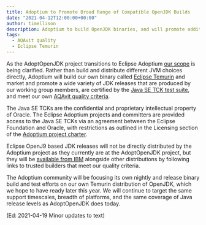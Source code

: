 ```yaml
---
title: Adoptium to Promote Broad Range of Compatible OpenJDK Builds
date: "2021-04-12T12:00:00+00:00"
author: timellison
description: Adoptium to build OpenJDK binaries, and will promote additional high quality builds.
tags:
  - AQAvit quality
  - Eclipse Temurin
---
```


As the AdoptOpenJDK project transitions to Eclipse Adoptium
[our scope](https://projects.eclipse.org/projects/adoptium/charter) is being clarified. Rather than
build and distribute different JVM choices directly, Adoptium will build our own binary called
[Eclipse Temurin](https://projects.eclipse.org/projects/adoptium.temurin) and market and promote a wide
variety of JDK releases that are produced by our working group members, are certified by the
[Java SE TCK test suite](https://openjdk.java.net/groups/conformance/JckAccess/), and meet our
own [AQAvit quality criteria](https://projects.eclipse.org/projects/adoptium.aqavit).

The Java SE TCKs are the confidential and proprietary intellectual property of Oracle. The
Eclipse Adoptium projects and committers are provided access to the Java SE TCKs via an agreement
between the Eclipse Foundation and Oracle, with restrictions as outlined in the Licensing section
of the [Adoptium project charter](https://projects.eclipse.org/projects/adoptium/charter).

Eclipse OpenJ9 based JDK releases will not be directly distributed by the
Adoptium project as they currently are at the AdoptOpenJDK project, but they will be
[available from IBM](https://developer.ibm.com/blogs/ibm-joins-eclipse-adoptium-and-offers-free-certified-jdks-with-eclipse-openj9/)
alongside other distributions by following links to trusted builders that meet our quality criteria.

The Adoptium community will be focusing its own nightly and release binary build and test efforts
on our own Temurin distribution of OpenJDK,
which we hope to have ready later this year. We will continue to target the same support timescales,
breadth of platforms, and the same coverage of Java release levels as AdoptOpenJDK does today.

(Ed: 2021-04-19 Minor updates to text)
